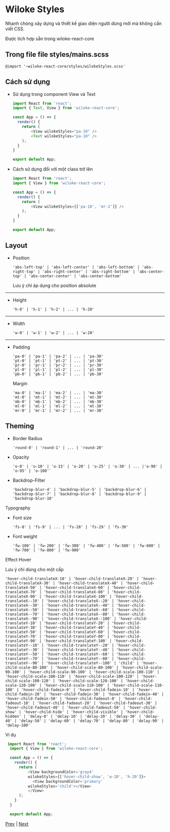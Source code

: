 [3]: ../general/files
[5]: ./tachyons.md

<!--  content -->

# Wiloke Styles

Nhanh chóng xây dựng và thiết kế giao diện người dùng mới mà không cần viết CSS.

Được tích hợp sẵn trong wiloke-react-core

## Trong file file styles/mains.scss

`@import '~wiloke-react-core/styles/wilokeStyles.scss'`

## Cách sử dụng

- Sử dụng trong component View và Text

  ```js
  import React from 'react';
  import { Text, View } from 'wiloke-react-core';

  const App = () => {
    render() {
      return (
          <View wilokeStyles="pa-10" />
          <Text wilokeStyles="pa-10" />
      );
    }
  }

  export default App;
  ```

- Cách sử dụng đối với một class trở lên

  ```js
  import React from 'react';
  import { View } from 'wiloke-react-core';

  const App = () => {
    render() {
      return (
          <View wilokeStyles={['pa-10', 'mr-2']} />
      );
    }
  }

  export default App;
  ```

## Layout

- Position

  `'abs-left-top' | 'abs-left-center' | 'abs-left-bottom' | 'abs-right-top' | 'abs-right-center' | 'abs-right-bottom' | 'abs-center-top' | 'abs-center-center' | 'abs-center-bottom'`

  Lưu ý chỉ áp dụng cho position absolute

---

- Height

  ```Shell
  'h-0' | 'h-1' | 'h-2' | ... | 'h-20'
  ```

---

- Width

  ```Shell
  'w-0' | 'w-1' | 'w-2' | ... | 'w-20'
  ```

---

- Padding

  ```Shell
  'pa-0' | 'pa-1' | 'pa-2' | ... | 'pa-30'
  'pt-0' | 'pt-1' | 'pt-2' | ... | 'pt-30'
  'pr-0' | 'pr-1' | 'pr-2' | ... | 'pr-30'
  'pl-0' | 'pl-1' | 'pl-2' | ... | 'pl-30'
  'pb-0' | 'pb-1' | 'pb-2' | ... | 'pb-30'
  ```

  Margin

  ```Shell
  'ma-0' | 'ma-1' | 'ma-2' | ... | 'ma-30'
  'mt-0' | 'mt-1' | 'mt-2' | ... | 'mt-30'
  'mb-0' | 'mb-1' | 'mb-2' | ... | 'mb-30'
  'ml-0' | 'ml-1' | 'ml-2' | ... | 'ml-30'
  'mr-0' | 'mr-1' | 'mr-2' | ... | 'mr-30'
  ```

## Theming

- Border Radius

  ```Shell
  'round-0' | 'round-1' | ... | 'round-20'
  ```

- Opacity

  ```Shell
  'o-0' | 'o-10' | 'o-15' | 'o-20' | 'o-25' | 'o-30' | ... |'o-90' | 'o-95' | 'o-100'`

  ```

- Backdrop-Filter

  ```Shell
  'backdrop-blur-4' | 'backdrop-blur-5' | 'backdrop-blur-6' | 'backdrop-blur-7' | 'backdrop-blur-8' | 'backdrop-blur-9' | 'backdrop-blur-10'
  ```

Typography

- Font size

  ```Shell
  'fs-8' | 'fs-9' | ... | 'fs-28' | 'fs-29' | 'fs-30'
  ```

- Font weight

  ```Shell
  'fw-100' | 'fw-200' | 'fw-300' | 'fw-400' | 'fw-500' | 'fw-600' | 'fw-700' | 'fw-800' | 'fw-900'
  ```

Effect Hover

Lưu ý chỉ dùng cho một cấp

```Shell
'hover-child-translateX-10' | 'hover-child-translateX-20' | 'hover-child-translateX-30' | 'hover-child-translateX-40' | 'hover-child-translateX-50' | 'hover-child-translateX-60' | 'hover-child-translateX-70' | 'hover-child-translateX-80' | 'hover-child-translateX-90' | 'hover-child-translateX-100' | 'hover-child-translateX--10' | 'hover-child-translateX--20' | 'hover-child-translateX--30' | 'hover-child-translateX--40' | 'hover-child-translateX--50' | 'hover-child-translateX--60' | 'hover-child-translateX--70' | 'hover-child-translateX--80' | 'hover-child-translateX--90' | 'hover-child-translateX--100' | 'hover-child-translateY-10' | 'hover-child-translateY-20' | 'hover-child-translateY-30' | 'hover-child-translateY-40' | 'hover-child-translateY-50' | 'hover-child-translateY-60' | 'hover-child-translateY-70' | 'hover-child-translateY-80' | 'hover-child-translateY-90' | 'hover-child-translateY-100' | 'hover-child-translateY--10' | 'hover-child-translateY--20' | 'hover-child-translateY--30' | 'hover-child-translateY--40' | 'hover-child-translateY--50' | 'hover-child-translateY--60' | 'hover-child-translateY--70' | 'hover-child-translateY--80' | 'hover-child-translateY--90' | 'hover-child-translateY--100' | 'child' | 'hover-child-scale-80-100' | 'hover-child-scale-80-100' | 'hover-child-scale-90-100' | 'hover-child-scale-90-100' | 'hover-child-scale-100-110' | 'hover-child-scale-100-110' | 'hover-child-scale-100-120' | 'hover-child-scale-100-120' | 'hover-child-scale-120-100' | 'hover-child-scale-120-100' | 'hover-child-scale-110-100' | 'hover-child-scale-110-100' | 'hover-child-fadein-0' | 'hover-child-fadein-10' | 'hover-child-fadein-20' | 'hover-child-fadein-30' | 'hover-child-fadein-40' | 'hover-child-fadein-50' | 'hover-child-fadeout-0' | 'hover-child-fadeout-10' | 'hover-child-fadeout-20' | 'hover-child-fadeout-30' | 'hover-child-fadeout-40' | 'hover-child-fadeout-50' | 'hover-child-show' | 'hover-child-hide' | 'hover-child-visible' | 'hover-child-hidden' | 'delay-0' | 'delay-10' | 'delay-20' | 'delay-30' | 'delay-40' | 'delay-50' | 'delay-60' | 'delay-70' | 'delay-80' | 'delay-90' | 'delay-100'
```

Ví dụ

```js
 import React from 'react';
  import { View } from 'wiloke-react-core';

  const App = () => {
    render() {
      return (
          <View backgroundColor='gray4'
          wilokeStyles={['hover-child-show', 'w-20', 'h-20']}>
            <View backgroundColor='primary'
          wilokeStyles='child'></View>
          </View>
      );
    }
  }

  export default App;
```

<!-- end of content -->

[Prev][3] | [Next][5]
